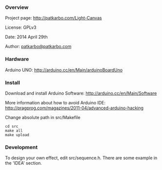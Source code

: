 ### Overview

Project page:  http://patkarbo.com/Light-Canvas

License: GPLv3

Date: 2014 April 29th

Author: patkarbo@patkarbo.com

### Hardware

Arduino UNO: http://arduino.cc/en/Main/arduinoBoardUno

### Install

Download and install Arduino Software: http://arduino.cc/en/Main/Software

More information about how to avoid Arduino IDE: 
http://pragprog.com/magazines/2011-04/advanced-arduino-hacking

Change absolute path in src/Makefile
```
cd src
make all
make upload
```

### Development

To design your own effect, edit src/sequence.h. There are some example in the 'IDEA' section.
